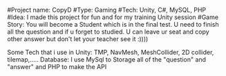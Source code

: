 #Project name: CopyD
#Type: Gaming
#Tech: Unity, C#, MySQL, PHP
#Idea: I made this project for fun and for my training Unity session
#Game Story: You will become a Student which is in the final test. U need to finish all the question and if u forget to studied. U can leave ur seat and copy other answer but don't let your teacher see it :))))

Some Tech that i use in Unity: TMP, NavMesh, MeshCollider, 2D collider, tilemap,.....
Database: I use MySql to Storage all of the "question" and "answer" and PHP to make the API
